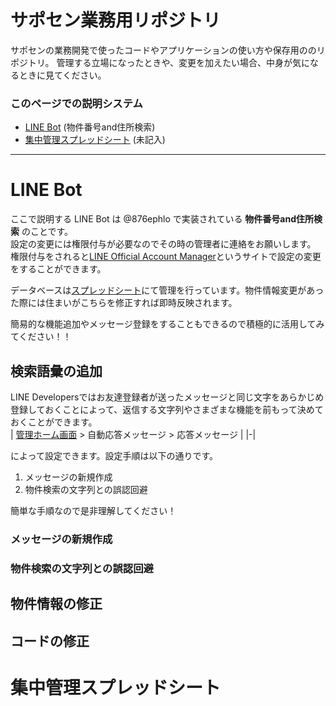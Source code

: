 # サポセン業務用リポジトリ
サポセンの業務開発で使ったコードやアプリケーションの使い方や保存用ののリポジトリ。
管理する立場になったときや、変更を加えたい場合、中身が気になるときに見てください。

### このページでの説明システム
  - [LINE Bot](https://github.com/kenshi0902/Saposen#line-bot) (物件番号and住所検索)
  - [集中管理スプレッドシート](https://github.com/kenshi0902/Saposen#%E9%9B%86%E4%B8%AD%E7%AE%A1%E7%90%86%E3%82%B9%E3%83%97%E3%83%AC%E3%83%83%E3%83%89%E3%82%B7%E3%83%BC%E3%83%88) (未記入)

---

# LINE Bot
ここで説明する LINE Bot は @876ephlo で実装されている **物件番号and住所検索** のことです。  
設定の変更には権限付与が必要なのでその時の管理者に連絡をお願いします。  
権限付与をされると[LINE Official Account Manager](https://manager.line.biz/account/@876ephlo)というサイトで設定の変更をすることができます。

データベースは[スプレッドシート](https://docs.google.com/spreadsheets/d/16Xjk58PHO5i9Stoym5e6MmHHs2TZuZN5IVxpzHE8I14/edit#gid=0)にて管理を行っています。物件情報変更があった際には住まいがこちらを修正すれば即時反映されます。  

簡易的な機能追加やメッセージ登録をすることもできるので積極的に活用してみてください！！

## 検索語彙の追加
  LINE Developersではお友達登録者が送ったメッセージと同じ文字をあらかじめ登録しておくことによって、返信する文字列やさまざまな機能を前もって決めておくことができます。  
  | [管理ホーム画面](https://developers.line.biz/console/channel/1655768736) > 自動応答メッセージ > 応答メッセージ |
  |-| 

  によって設定できます。設定手順は以下の通りです。 

  1. メッセージの新規作成  
  1. 物件検索の文字列との誤認回避
  
  簡単な手順なので是非理解してください！

  ### メッセージの新規作成
  ### 物件検索の文字列との誤認回避

## 物件情報の修正
## コードの修正

# 集中管理スプレッドシート
